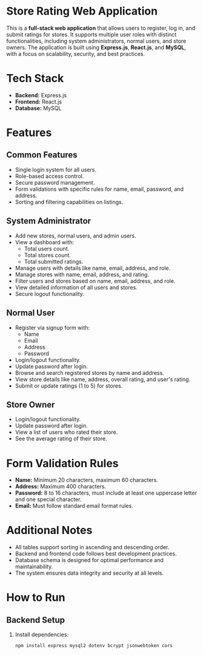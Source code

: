 
# Store Rating Web Application

This is a **full-stack web application** that allows users to register, log in, and submit ratings for stores. It supports multiple user roles with distinct functionalities, including system administrators, normal users, and store owners. The application is built using **Express.js**, **React.js**, and **MySQL**, with a focus on scalability, security, and best practices.

# Tech Stack

- **Backend:** Express.js  
- **Frontend:** React.js  
- **Database:** MySQL

# Features

## Common Features
- Single login system for all users.
- Role-based access control.
- Secure password management.
- Form validations with specific rules for name, email, password, and address.
- Sorting and filtering capabilities on listings.

## System Administrator

- Add new stores, normal users, and admin users.
- View a dashboard with:
  - Total users count.
  - Total stores count.
  - Total submitted ratings.
- Manage users with details like name, email, address, and role.
- Manage stores with name, email, address, and rating.
- Filter users and stores based on name, email, address, and role.
- View detailed information of all users and stores.
- Secure logout functionality.

## Normal User

- Register via signup form with:
  - Name
  - Email
  - Address
  - Password
- Login/logout functionality.
- Update password after login.
- Browse and search registered stores by name and address.
- View store details like name, address, overall rating, and user's rating.
- Submit or update ratings (1 to 5) for stores.

## Store Owner

- Login/logout functionality.
- Update password after login.
- View a list of users who rated their store.
- See the average rating of their store.

# Form Validation Rules

- **Name:** Minimum 20 characters, maximum 60 characters.
- **Address:** Maximum 400 characters.
- **Password:** 8 to 16 characters, must include at least one uppercase letter and one special character.
- **Email:** Must follow standard email format rules.

# Additional Notes

- All tables support sorting in ascending and descending order.
- Backend and frontend code follows best development practices.
- Database schema is designed for optimal performance and maintainability.
- The system ensures data integrity and security at all levels.

# How to Run

## Backend Setup
1. Install dependencies:
   ```bash
   npm install express mysql2 dotenv bcrypt jsonwebtoken cors

